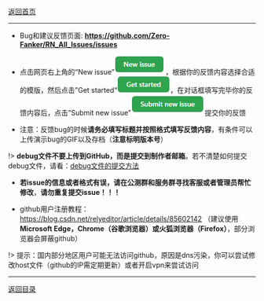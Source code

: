 [返回首页](/index.md)

***

* Bug和建议反馈页面:
**https://github.com/Zero-Fanker/RN_All_Issues/issues**

- 点击网页右上角的“New issue”![](./New-issue.png)，根据你的反馈内容选择合适的模版，然后点击”Get started“![](./Get-started.png)，在对话框填写完毕你的反馈内容后，点击“Submit new issue”![](./Submit-new-issue.png)提交你的反馈

- 注意：反馈bug的时候**请务必填写标题并按照格式填写反馈内容**，有条件可以上传演示bug的GIF以及存档（**注意标明版本号**）

!> **debug文件不要上传到GitHub，而是提交到制作者邮箱**。若不清楚如何提交debug文件，请看：[debug文件的提交方法](debug文件的处理方法.md)

- **若issue的信息或者格式有误，请在公测群和服务群寻找客服或者管理员帮忙修改**，**请勿重复提交issue！！！**

- github用户注册教程：https://blog.csdn.net/relyeditor/article/details/85602142
（建议使用**Microsoft Edge，Chrome（谷歌浏览器）或火狐浏览器（Firefox）**，部分浏览器会屏蔽github）

!> 提示：国内部分地区用户可能无法访问github，原因是dns污染，你可以尝试修改host文件（github的IP需定期更新）或者开启vpn来尝试访问


***

[返回目录](/QuestionNAnswer/index.md#no-anwser)
